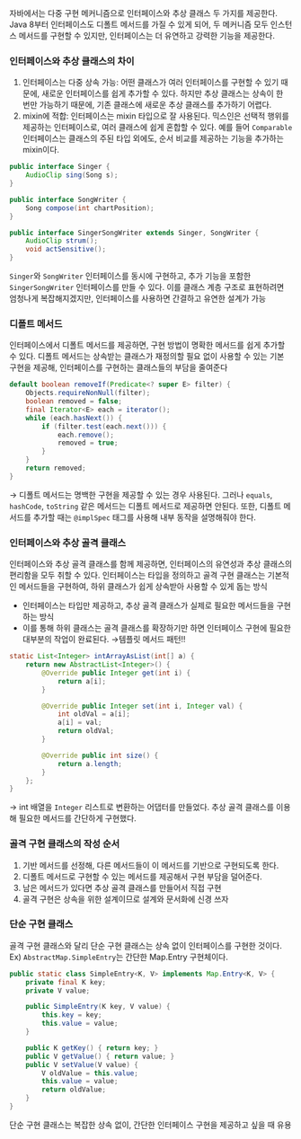 자바에서는 다중 구현 메커니즘으로 인터페이스와 추상 클래스 두 가지를 제공한다. Java 8부터 인터페이스도 디폴트 메서드를 가질 수 있게 되어, 두 메커니즘 모두 인스턴스 메서드를 구현할 수 있지만, 인터페이스는 더 유연하고 강력한 기능을 제공한다.

### 인터페이스와 추상 클래스의 차이

1. 인터페이스는 다중 상속 가능: 어떤 클래스가 여러 인터페이스를 구현할 수 있기 때문에, 새로운 인터페이스를 쉽게 추가할 수 있다. 하지만 추상 클래스는 상속이 한 번만 가능하기 때문에, 기존 클래스에 새로운 추상 클래스를 추가하기 어렵다.
2. mixin에 적합: 인터페이스는 mixin 타입으로 잘 사용된다. 믹스인은 선택적 행위를 제공하는 인터페이스로, 여러 클래스에 쉽게 혼합할 수 있다. 예를 들어 `Comparable` 인터페이스는 클래스의 주된 타입 외에도, 순서 비교를 제공하는 기능을 추가하는 mixin이다.

```java
public interface Singer {
    AudioClip sing(Song s);
}

public interface SongWriter {
    Song compose(int chartPosition);
}

public interface SingerSongWriter extends Singer, SongWriter {
    AudioClip strum();
    void actSensitive();
}
```

`Singer`와 `SongWriter` 인터페이스를 동시에 구현하고, 추가 기능을 포함한 `SingerSongWriter` 인터페이스를 만들 수 있다. 이를 클래스 계층 구조로 표현하려면 엄청나게 복잡해지겠지만, 인터페이스를 사용하면 간결하고 유연한 설계가 가능

### 디폴트 메서드

인터페이스에서 디폴트 메서드를 제공하면, 구현 방법이 명확한 메서드를 쉽게 추가할 수 있다. 디폴트 메서드는 상속받는 클래스가 재정의할 필요 없이 사용할 수 있는 기본 구현을 제공해, 인터페이스를 구현하는 클래스들의 부담을 줄여준다

```java
default boolean removeIf(Predicate<? super E> filter) {
    Objects.requireNonNull(filter);
    boolean removed = false;
    final Iterator<E> each = iterator();
    while (each.hasNext()) {
        if (filter.test(each.next())) {
            each.remove();
            removed = true;
        }
    }
    return removed;
}
```

→ 디폴트 메서드는 명백한 구현을 제공할 수 있는 경우 사용된다. 그러나 `equals`, `hashCode`, `toString` 같은 메서드는 디폴트 메서드로 제공하면 안된다. 또한, 디폴트 메서드를 추가할 때는 `@implSpec` 태그를 사용해 내부 동작을 설명해줘야 한다.

### 인터페이스와 추상 골격 클래스

인터페이스와 추상 골격 클래스를 함께 제공하면, 인터페이스의 유연성과 추상 클래스의 편리함을 모두 취할 수 있다. 인터페이스는 타입을 정의하고 골격 구현 클래스는 기본적인 메서드들을 구현하여, 하위 클래스가 쉽게 상속받아 사용할 수 있게 돕는 방식

- 인터페이스는 타입만 제공하고, 추상 골격 클래스가 실제로 필요한 메서드들을 구현하는 방식
- 이를 통해 하위 클래스는 골격 클래스를 확장하기만 하면 인터페이스 구현에 필요한 대부분의 작업이 완료된다. →템플릿 메서드 패턴!!

```java
static List<Integer> intArrayAsList(int[] a) {
    return new AbstractList<Integer>() {
        @Override public Integer get(int i) {
            return a[i];
        }

        @Override public Integer set(int i, Integer val) {
            int oldVal = a[i];
            a[i] = val;
            return oldVal;
        }

        @Override public int size() {
            return a.length;
        }
    };
}
```

→ int 배열을 `Integer` 리스트로 변환하는 어댑터를 만들었다. 추상 골격 클래스를 이용해 필요한 메서드를 간단하게 구현했다.

### 골격 구현 클래스의 작성 순서

1. 기반 메서드를 선정해, 다른 메서드들이 이 메서드를 기반으로 구현되도록 한다.
2. 디폴트 메서드로 구현할 수 있는 메서드를 제공해서 구현 부담을 덜어준다.
3. 남은 메서드가 있다면 추상 골격 클래스를 만들어서 직접 구현
4. 골격 구현은 상속을 위한 설계이므로 설계와 문서화에 신경 쓰자

### 단순 구현 클래스

골격 구현 클래스와 달리 단순 구현 클래스는 상속 없이 인터페이스를 구현한 것이다.
Ex)  `AbstractMap.SimpleEntry`는 간단한 Map.Entry 구현체이다.

```java
public static class SimpleEntry<K, V> implements Map.Entry<K, V> {
    private final K key;
    private V value;

    public SimpleEntry(K key, V value) {
        this.key = key;
        this.value = value;
    }

    public K getKey() { return key; }
    public V getValue() { return value; }
    public V setValue(V value) {
        V oldValue = this.value;
        this.value = value;
        return oldValue;
    }
}
```

단순 구현 클래스는 복잡한 상속 없이, 간단한 인터페이스 구현을 제공하고 싶을 때 유용
